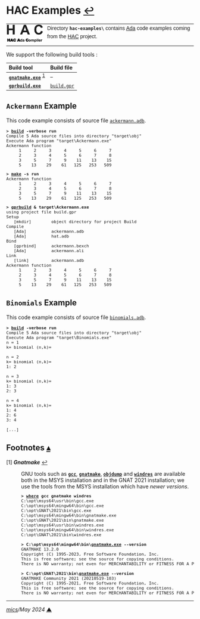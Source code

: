 # <span id="top">HAC Examples</span> <span style="font-size:90%;">[↩](../README.md)</span>

<table style="font-family:Helvetica,Arial;line-height:1.6;">
  <tr>
  <td style="border:0;padding:0 10px 0 0;min-width:100px;"><a href="https://github.com/zertovitch/hac" rel="external"><img style="border:0;" src="../docs/images/hac.png" width="100" alt="HAC Project"/></a></td>
  <td style="border:0;padding:0;vertical-align:text-top;">
    Directory <strong><code>hac-examples\</code></strong> contains <a href="https://github.com/zertovitch/hac" rel="external">Ada</a> code examples coming from the <a href="https://github.com/zertovitch/hac" rel="external">HAC</a> project.
  </td>
  </tr>
</table> 

We support the following build tools :

| Build&nbsp;tool | Build&nbsp;file |
|:----------------|:----------------|
| [**`gnatmake.exe`**][gnatmake_cmd] <sup id="anchor_01">[1](#footnote_01)</sup> | &ndash; |
| [**`gprbuild.exe`**][gprbuild_cmd] | [`build.gpr`](./Ackermann/build.gpr) |

## <span id="ackermann">`Ackermann` Example</span>

This code example consists of source file [`ackermann.adb`](./Ackermann/src/main/ada/ackermann.adb).

<pre style="font-size:80%;">
<b>&gt; <a href="./Ackermann/build.bat">build</a> -verbose run</b>
Compile 5 Ada source files into directory "target\obj"
Execute Ada program "target\Ackermann.exe"
Ackermann function
     1     2     3     4     5     6     7
     2     3     4     5     6     7     8
     3     5     7     9    11    13    15
     5    13    29    61   125   253   509
</pre>

<pre style="font-size:80%;">
<b>&gt; <a href="./Ackermann/Makefile">make</a> -s run</b>
Ackermann function
     1     2     3     4     5     6     7
     2     3     4     5     6     7     8
     3     5     7     9    11    13    15
     5    13    29    61   125   253   509
</pre>

<pre style="font-size:80%;">
<b>&gt; <a href="https://docs.adacore.com/gprbuild-docs/html/gprbuild_ug/building_with_gprbuild.html">gprbuild</a> &amp; target\Ackermann.exe</b>
using project file build.gpr
Setup
   [mkdir]        object directory for project Build
Compile
   [Ada]          ackermann.adb
   [Ada]          hat.adb
Bind
   [gprbind]      ackermann.bexch
   [Ada]          ackermann.ali
Link
   [link]         ackermann.adb
Ackermann function
     1     2     3     4     5     6     7
     2     3     4     5     6     7     8
     3     5     7     9    11    13    15
     5    13    29    61   125   253   509
</pre>

## <span id="binomials">`Binomials` Example</span>

This code example consists of source file [`binomials.adb`](./Binomials/src/main/ada/binomials.adb).

<pre style="font-size:80%;">
<b>&gt; <a href="./Binomials/build.bat">build</a> -verbose run</b>
Compile 5 Ada source files into directory "target\obj"
Execute Ada program "target\Binomials.exe"
n = 1
k= binomial (n,k)=
&nbsp;
n = 2
k= binomial (n,k)=
1: 2
&nbsp;
n = 3
k= binomial (n,k)=
1: 3
2: 3
&nbsp;
n = 4
k= binomial (n,k)=
1: 4
2: 6
3: 4
&nbsp;
[...]
</pre>

<!--=======================================================================-->

## <span id="footnotes">Footnotes</span> [**&#x25B4;**](#top)

<span id="footnote_01">[1]</span> ***Gnatmake*** [↩](#anchor_01)

<dl><dd>
GNU tools such as <a href="https://gcc.gnu.org/onlinedocs/gcc/Invoking-GCC.html" reé?"extermal"><code><b>gcc</b></code></a>, <a href="https://docs.adacore.com/gnat_ugn-docs/html/gnat_ugn/gnat_ugn/building_executable_programs_with_gnat.html#the-gnat-make-program-gnatmake" rel="external"><code><b>gnatmake</b></code></a>, <a href="https://sourceware.org/binutils/docs/binutils/objdump.html" rel="external"><code><b>objdump</b></code></a> and <a href="https://sourceware.org/binutils/docs/binutils/windres.html" rel="external"><code><b>windres</b></code></a> are available both in the MSYS installation and in the GNAT 2021 installation; we use the tools from the MSYS installation which have <i>newer versions</i>.
<pre style="font-size:80%;">
<b>&gt; <a href="https://learn.microsoft.com/en-us/windows-server/administration/windows-commands/where">where</a> gcc gnatmake windres</b>
C:\opt\msys64\usr\bin\gcc.exe
C:\opt\msys64\mingw64\bin\gcc.exe
C:\opt\GNAT\2021\bin\gcc.exe
C:\opt\msys64\mingw64\bin\gnatmake.exe
C:\opt\GNAT\2021\bin\gnatmake.exe
C:\opt\msys64\usr\bin\windres.exe
C:\opt\msys64\mingw64\bin\windres.exe
C:\opt\GNAT\2021\bin\windres.exe
&nbsp;
<b>&gt; C:\opt\msys64\mingw64\bin\<a href="https://gcc.gnu.org/onlinedocs/gnat_ugn/Switches-for-gnatmake.html">gnatmake.exe</a> --version</b>
GNATMAKE 13.2.0
Copyright (C) 1995-2023, Free Software Foundation, Inc.
This is free software; see the source for copying conditions.
There is NO warranty; not even for MERCHANTABILITY or FITNESS FOR A PARTICULAR PURPOSE.
&nbsp;
<b>&gt; C:\opt\GNAT\2021\bin\<a href="https://gcc.gnu.org/onlinedocs/gnat_ugn/Switches-for-gnatmake.html">gnatmake.exe</a> --version</b>
GNATMAKE Community 2021 (20210519-103)
Copyright (C) 1995-2021, Free Software Foundation, Inc.
This is free software; see the source for copying conditions.
There is NO warranty; not even for MERCHANTABILITY or FITNESS FOR A PARTICULAR PURPOSE.
</pre>
</dd></dl>

***

*[mics](https://lampwww.epfl.ch/~michelou/)/May 2024* [**&#9650;**](#top)
<span id="bottom">&nbsp;</span>

<!-- link refs -->

[alr_cli]: https://alire.ada.dev/docs/#first-steps
[github_alire]: https://github.com/alire-project/alire
[gnatmake_cmd]: https://docs.adacore.com/gnat_ugn-docs/html/gnat_ugn/gnat_ugn/building_executable_programs_with_gnat.html#the-gnat-make-program-gnatmake
[gprbuild_cmd]: https://docs.adacore.com/gprbuild-docs/html/gprbuild_ug/building_with_gprbuild.html